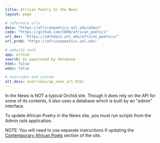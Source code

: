 ```yaml
---
title: African Poetry In the News
layout: page

# reference urls
data: "https://africanpoetics.unl.edu/admin"
code: "https://github.com/CDRH/african_poetics"
url_dev: "https://cdrhdev1.unl.edu/african_poetics/"
url_prod: "https://africanpoetics.unl.edu"

# website tech
app: orchid
search: es populated by database
html: false
webs: false

# overrides and custom
alt_docs: overrides/ap_news_alt.html
---
```


<p>In the News is NOT a typical Orchid site. Though it does rely on the API for some of its contents, it also uses a database which is built by an "admin" interface.</p>

<p>To update African Poetry in the News site, you must run scripts from the Admin rails application.</p>

<p>NOTE: You will need to use separate instructions if updating the <a href="{{ 'projects/ap_cap' | relative_url }}">Contemporary African Poets</a> section of the site.</p>
